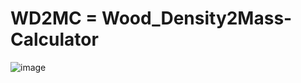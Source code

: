 # WD2MC = Wood_Density2Mass-Calculator
![image](https://github.com/xorgzz/WD2MC/assets/118397053/42b98e1d-c3c4-467f-984a-52e2016cd745)
